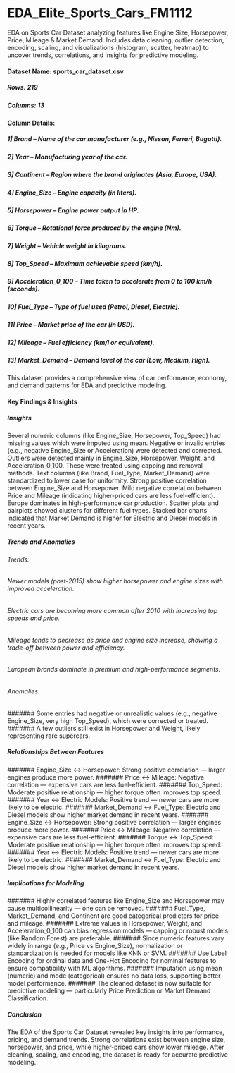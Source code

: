 # EDA_Elite_Sports_Cars_FM1112
EDA on Sports Car Dataset analyzing features like Engine Size, Horsepower, Price, Mileage & Market Demand. Includes data cleaning, outlier detection, encoding, scaling, and visualizations (histogram, scatter, heatmap) to uncover trends, correlations, and insights for predictive modeling.

#### Dataset Name: sports_car_dataset.csv
##### Rows: 219
##### Columns: 13

#### Column Details:
##### 1] Brand – Name of the car manufacturer (e.g., Nissan, Ferrari, Bugatti).
##### 2] Year – Manufacturing year of the car.
##### 3] Continent – Region where the brand originates (Asia, Europe, USA).
##### 4] Engine_Size – Engine capacity (in liters).
##### 5] Horsepower – Engine power output in HP.
##### 6] Torque – Rotational force produced by the engine (Nm).
##### 7] Weight – Vehicle weight in kilograms.
##### 8] Top_Speed – Maximum achievable speed (km/h).
##### 9] Acceleration_0_100 – Time taken to accelerate from 0 to 100 km/h (seconds).
##### 10] Fuel_Type – Type of fuel used (Petrol, Diesel, Electric).
##### 11] Price – Market price of the car (in USD).
##### 12] Mileage – Fuel efficiency (km/l or equivalent).
##### 13] Market_Demand – Demand level of the car (Low, Medium, High).

 This dataset provides a comprehensive view of car performance, economy, and demand patterns for EDA and predictive modeling.

 #### Key Findings & Insights

##### Insights
Several numeric columns (like Engine_Size, Horsepower, Top_Speed) had missing values which were imputed using mean.
Negative or invalid entries (e.g., negative Engine_Size or Acceleration) were detected and corrected.
Outliers were detected mainly in Engine_Size, Horsepower, Weight, and Acceleration_0_100.
These were treated using capping and removal methods.
Text columns (like Brand, Fuel_Type, Market_Demand) were standardized to lower case for uniformity.
Strong positive correlation between Engine_Size and Horsepower.
Mild negative correlation between Price and Mileage (indicating higher-priced cars are less fuel-efficient).
Europe dominates in high-performance car production.
Scatter plots and pairplots showed clusters for different fuel types.
Stacked bar charts indicated that Market Demand is higher for Electric and Diesel models in recent years.

##### Trends and Anomalies
###### Trends:
###### Newer models (post-2015) show higher horsepower and engine sizes with improved acceleration.
###### Electric cars are becoming more common after 2010 with increasing top speeds and price.
###### Mileage tends to decrease as price and engine size increase, showing a trade-off between power and efficiency.
###### European brands dominate in premium and high-performance segments.

###### Anomalies:
####### Some entries had negative or unrealistic values (e.g., negative Engine_Size, very high Top_Speed), which were corrected or treated.
####### A few outliers still exist in Horsepower and Weight, likely representing rare supercars.

##### Relationships Between Features
####### Engine_Size ↔ Horsepower: Strong positive correlation — larger engines produce more power.
####### Price ↔ Mileage: Negative correlation — expensive cars are less fuel-efficient.
####### Top_Speed: Moderate positive relationship — higher torque often improves top speed.
####### Year ↔ Electric Models: Positive trend — newer cars are more likely to be electric.
####### Market_Demand ↔ Fuel_Type: Electric and Diesel models show higher market demand in recent years.
####### Engine_Size ↔ Horsepower: Strong positive correlation — larger engines produce more power.
####### Price ↔ Mileage: Negative correlation — expensive cars are less fuel-efficient.
####### Torque ↔ Top_Speed: Moderate positive relationship — higher torque often improves top speed.
####### Year ↔ Electric Models: Positive trend — newer cars are more likely to be electric.
####### Market_Demand ↔ Fuel_Type: Electric and Diesel models show higher market demand in recent years.

##### Implications for Modeling
####### Highly correlated features like Engine_Size and Horsepower may cause multicollinearity — one can be removed.
####### Fuel_Type, Market_Demand, and Continent are good categorical predictors for price and mileage.
####### Extreme values in Horsepower, Weight, and Acceleration_0_100 can bias regression models — capping or robust models (like Random Forest) are preferable.
####### Since numeric features vary widely in range (e.g., Price vs Engine_Size), normalization or standardization is needed for models like KNN or SVM.
####### Use Label Encoding for ordinal data and One-Hot Encoding for nominal features to ensure compatibility with ML algorithms.
####### Imputation using mean (numeric) and mode (categorical) ensures no data loss, supporting better model performance.
####### The cleaned dataset is now suitable for predictive modeling — particularly Price Prediction or Market Demand Classification.

##### Conclusion
The EDA of the Sports Car Dataset revealed key insights into performance, pricing, and demand trends. Strong correlations exist between engine size, horsepower, and price, while higher-priced cars show lower mileage. After cleaning, scaling, and encoding, the dataset is ready for accurate predictive modeling.
